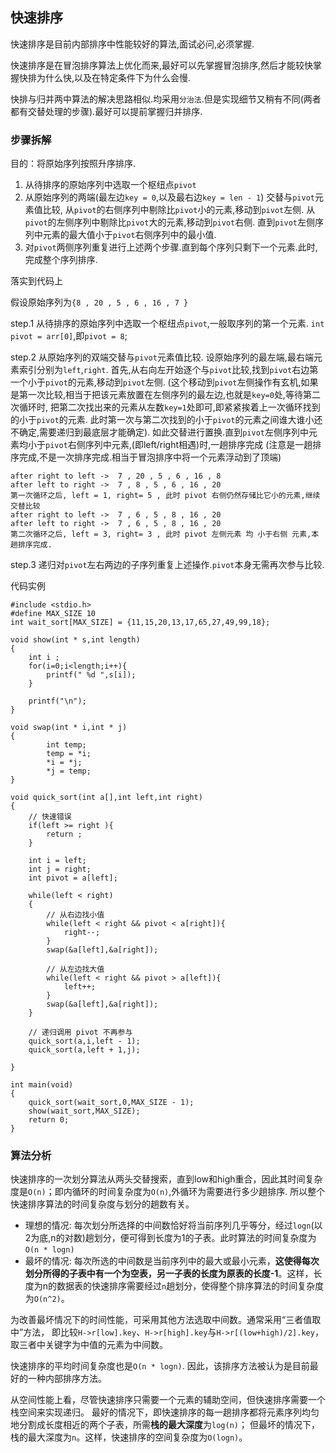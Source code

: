 ## 快速排序

快速排序是目前内部排序中性能较好的算法,面试必问,必须掌握.

快速排序是在冒泡排序算法上优化而来,最好可以先掌握冒泡排序,然后才能较快掌握快排为什么快,以及在特定条件下为什么会慢.

快排与归并两中算法的解决思路相似.均采用`分治法`.但是实现细节又稍有不同(两者都有交替处理的步骤).最好可以提前掌握归并排序.

### 步骤拆解

目的：将原始序列按照升序排序.

 1. 从待排序的原始序列中选取一个枢纽点`pivot`
 1. 从原始序列的两端(最左边`key = 0`,以及最右边`key = len - 1`) 交替与`pivot`元素值比较,
 从`pivot`的右侧序列中剔除比`pivot`小的元素,移动到`pivot`左侧.
 从`pivot`的左侧序列中剔除比`pivot`大的元素,移动到`pivot`右侧.
 直到`pivot`左侧序列中元素的最大值小于`pivot`右侧序列中的最小值.
 1. 对`pivot`两侧序列重复进行上述两个步骤.直到每个序列只剩下一个元素.此时,完成整个序列排序.

落实到代码上

假设原始序列为`{8 , 20 , 5 , 6 , 16 , 7 }`

step.1 从待排序的原始序列中选取一个枢纽点`pivot`,一般取序列的第一个元素. `int pivot = arr[0]`,即`pivot = 8`;

step.2 从原始序列的双端交替与`pivot`元素值比较.
    设原始序列的最左端,最右端元素索引分别为`left`,`right`.
    首先,从右向左开始逐个与`pivot`比较,找到`pivot`右边第一个小于`pivot`的元素,移动到`pivot`左侧. 
    (这个移动到`pivot`左侧操作有玄机,如果是第一次比较,相当于把该元素放置在左侧序列的最左边,也就是`key=0`处,等待第二次循环时,
    把第二次找出来的元素从左数`key=1`处即可,即紧紧挨着上一次循环找到的小于`pivot`的元素.
    此时第一次与第二次找到的小于`pivot`的元素之间谁大谁小还不确定,需要递归到最底层才能确定).
    如此交替进行置换.直到`pivot`左侧序列中元素均小于`pivot`右侧序列中元素,(即left/right相遇)时,一趟排序完成
    (注意是一趟排序完成,不是一次排序完成.相当于冒泡排序中将一个元素浮动到了顶端)
    
    after right to left ->  7 , 20 , 5 , 6 , 16 , 8
    after left to right ->  7 , 8 , 5 , 6 , 16 , 20
    第一次循环之后, left = 1, right= 5 , 此时 pivot 右侧仍然存储比它小的元素,继续交替比较
    after right to left ->  7 , 6 , 5 , 8 , 16 , 20  
    after left to right ->  7 , 6 , 5 , 8 , 16 , 20
    第二次循环之后, left = 3, right= 3 , 此时 pivot 左侧元素 均 小于右侧 元素,本趟排序完成.
    
step.3 递归对`pivot`左右两边的子序列重复上述操作.`pivot`本身无需再次参与比较.

代码实例

    #include <stdio.h>
    #define MAX_SIZE 10
    int wait_sort[MAX_SIZE] = {11,15,20,13,17,65,27,49,99,18};
    
    void show(int * s,int length)
    {
        int i ;
        for(i=0;i<length;i++){
            printf(" %d ",s[i]);
        }
    
        printf("\n");
    }
    
    void swap(int * i,int * j)
    {
            int temp;
            temp = *i;
            *i = *j;
            *j = temp;
    }
    
    void quick_sort(int a[],int left,int right)
    {
        // 快速错误
        if(left >= right ){
            return ;
        }
    
        int i = left;
        int j = right;
        int pivot = a[left];
    
        while(left < right)
        {
            // 从右边找小值
            while(left < right && pivot < a[right]){
                right--;
            }
            swap(&a[left],&a[right]);
    
            // 从左边找大值
            while(left < right && pivot > a[left]){
                left++;
            }
            swap(&a[left],&a[right]);
        }
    
        // 递归调用 pivot 不再参与
        quick_sort(a,i,left - 1);
        quick_sort(a,left + 1,j);
    
    }
    
    int main(void)
    {
        quick_sort(wait_sort,0,MAX_SIZE - 1);
        show(wait_sort,MAX_SIZE);
        return 0;
    }

    
      
### 算法分析

快速排序的一次划分算法从两头交替搜索，直到low和high重合，因此其时间复杂度是`O(n)`；即内循环的时间复杂度为`O(n)`,外循环为需要进行多少趟排序.
所以整个快速排序算法的时间复杂度与划分的趟数有关。

 - 理想的情况: 每次划分所选择的中间数恰好将当前序列几乎等分，经过`logn`(以2为底,n的对数)趟划分，便可得到长度为1的子表。此时算法的时间复杂度为`O(n * logn)`
 - 最坏的情况: 每次所选的中间数是当前序列中的最大或最小元素，**这使得每次划分所得的子表中有一个为空表，另一子表的长度为原表的长度-1**。这样，长度为n的数据表的快速排序需要经过`n`趟划分，使得整个排序算法的时间复杂度为`O(n^2)`。

为改善最坏情况下的时间性能，可采用其他方法选取中间数。通常采用“三者值取中”方法，
即比较`H->r[low].key`、`H->r[high].key`与`H->r[(low+high)/2].key`，取三者中关键字为中值的元素为中间数。

快速排序的平均时间复杂度也是`O(n * logn)`. 因此，该排序方法被认为是目前最好的一种内部排序方法。

从空间性能上看，尽管快速排序只需要一个元素的辅助空间，但快速排序需要一个栈空间来实现递归。
最好的情况下，即快速排序的每一趟排序都将元素序列均匀地分割成长度相近的两个子表，所需**栈的最大深度**为`log(n)`；
但最坏的情况下，栈的最大深度为`n`。这样，快速排序的空间复杂度为`O(logn)`。



